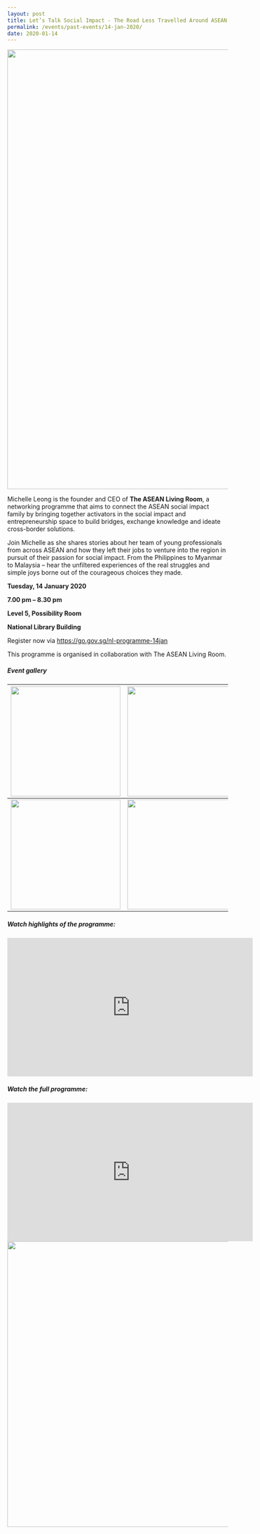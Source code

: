 ```yaml
---
layout: post
title: Let’s Talk Social Impact - The Road Less Travelled Around ASEAN
permalink: /events/past-events/14-jan-2020/
date: 2020-01-14
---
```


<img src="\images\past-events\14-Jan-2020\EOA 14 Jan 2020_Image Banner 2.jpg" style="width:1000px;" />

Michelle Leong is the founder and CEO of **The ASEAN Living Room**, a networking programme that aims to connect the ASEAN social impact family by bringing together activators in the social impact and entrepreneurship space to build bridges, exchange knowledge and ideate cross-border solutions.

Join Michelle as she shares stories about her team of young professionals from across ASEAN and how they left their jobs to venture into the region in pursuit of their passion for social impact. From the Philippines to Myanmar to Malaysia – hear the unfiltered experiences of the real struggles and simple joys borne out of the courageous choices they made.

**Tuesday, 14 January 2020**

**7.00 pm – 8.30 pm**

**Level 5, Possibility Room**

**National Library Building**

Register now via <https://go.gov.sg/nl-programme-14jan>

 This programme is organised in collaboration with The ASEAN Living Room.

##### **Event gallery**

| <a href="\images\past-events\14-Jan-2020\image-1.jpg"><img src="\images\past-events\14-Jan-2020\image-1.jpg" style="width:250px;" /></a> | <a href="\images\past-events\14-Jan-2020\image-2.jpg"><img src="\images\past-events\14-Jan-2020\image-2.jpg" style="width:250px;" /></a> | <a href="\images\past-events\14-Jan-2020\image-3.jpg"><img src="\images\past-events\14-Jan-2020\image-3.jpg" style="width:250px;" /></a> |
| ------------------------------------------------------------ | ------------------------------------------------------------ | ------------------------------------------------------------ |
| <a href="\images\past-events\14-Jan-2020\image-4.jpg"><img src="\images\past-events\14-Jan-2020\image-4.jpg" style="width:250px;" /></a> | <a href="\images\past-events\14-Jan-2020\image-5.jpg"><img src="\images\past-events\14-Jan-2020\image-5.jpg" style="width:250px;" /></a> | <a href="\images\past-events\14-Jan-2020\image-6-1.jpg"><img src="\images\past-events\14-Jan-2020\image-6-1.jpg" style="width:250px;" /></a> |

#####  **Watch highlights of the programme:** 

<div class="bp-youtube">
<iframe width="560" height="315" src="https://www.youtube.com/embed/-TGwbjrBgoc" frameborder="0" allow="accelerometer; autoplay; encrypted-media; gyroscope; picture-in-picture" allowfullscreen></iframe>
</div>

##### **Watch the full programme:**

<div class="bp-youtube">
<iframe width="560" height="315" src="https://www.youtube.com/embed/Lz2aZEl-csk" frameborder="0" allow="accelerometer; autoplay; encrypted-media; gyroscope; picture-in-picture" allowfullscreen></iframe>
</div>

<img src="\images\past-events\14-Jan-2020\Eye on Asia Programme 14 Jan.jpg" style="width:650px;" />

